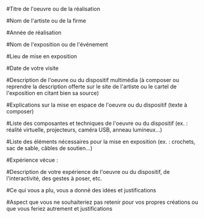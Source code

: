 #Titre de l'oeuvre ou de la réalisation

#Nom de l'artiste ou de la firme

#Année de réalisation

#Nom de l'exposition ou de l'événement

#Lieu de mise en exposition

#Date de votre visite

#Description de l'oeuvre ou du dispositif multimédia (à composer ou reprendre la description offerte sur le site de l'artiste ou le cartel de l'exposition en citant bien sa source)

#Explications sur la mise en espace de l'oeuvre ou du dispositif (texte à composer)

#Liste des composantes et techniques de l'oeuvre ou du dispositif (ex. : réalité virtuelle, projecteurs, caméra USB, anneau lumineux...)

#Liste des éléments nécessaires pour la mise en exposition (ex. : crochets, sac de sable, câbles de soutien...)

#Expérience vécue :

#Description de votre expérience de l'oeuvre ou du dispositif, de l'interactivité, des gestes à poser, etc.

#Ce qui vous a plu, vous a donné des idées et justifications

#Aspect que vous ne souhaiteriez pas retenir pour vos propres créations ou que vous feriez autrement et justifications
